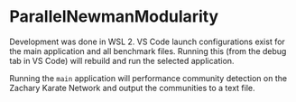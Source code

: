 # ParallelNewmanModularity

Development was done in WSL 2. VS Code launch configurations exist for the main application and all benchmark files. Running this (from the debug tab in VS Code) will rebuild and run the selected application. 

Running the `main` application will performance community detection on the Zachary Karate Network and output the communities to a text file. 